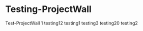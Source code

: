 Testing-ProjectWall
===================

Test-ProjectWall
1
testing12
testing1
testing3
testing20
testing2
